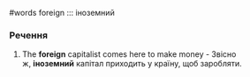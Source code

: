 #words 
foreign ::: іноземний
<!--SR:!2022-11-07,3,250!2022-11-07,3,250-->
### Речення
1. The **foreign** capitalist comes here to make money - Звісно ж, **іноземний** капітал приходить у країну, щоб заробляти.